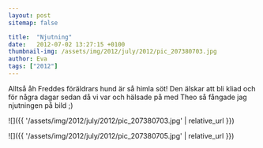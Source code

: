 ```yaml
---
layout: post
sitemap: false

title:  "Njutning"
date:   2012-07-02 13:27:15 +0100
thumbnail-img: /assets/img/2012/july/2012/pic_207380703.jpg
author: Eva
tags: ["2012"]
---
```


Alltså åh Freddes föräldrars hund är så himla söt! Den älskar att bli kliad och för några dagar sedan då vi var och hälsade på med Theo så fångade jag njutningen på bild ;)

![]({{ '/assets/img/2012/july/2012/pic_207380703.jpg'  | relative_url }})

![]({{ '/assets/img/2012/july/2012/pic_207380705.jpg'  | relative_url }})

